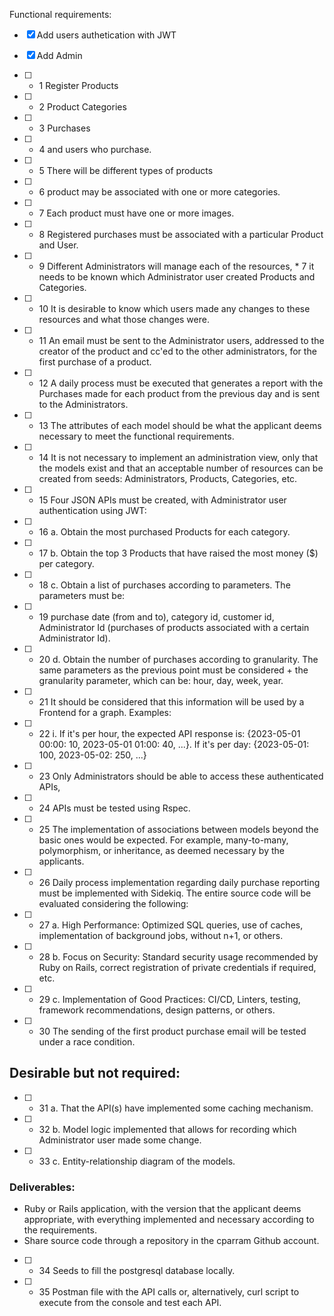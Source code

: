 Functional requirements:

- [X] Add users authetication with JWT

- [X] Add Admin

- [ ] * 1 Register Products

- [ ] * 2 Product Categories

- [ ] * 3 Purchases

- [ ] * 4 and users who purchase.

- [ ] * 5 There will be different types of products

- [ ] * 6 product may be associated with one or more categories. 

- [ ] * 7 Each product must have one or more images.

- [ ] * 8 Registered purchases must be associated with a particular Product and User.

- [ ] * 9 Different Administrators will manage each of the resources, * 7 it needs to be known which Administrator user created Products and Categories.

- [ ] * 10 It is desirable to know which users made any changes to these resources and what those changes were.

- [ ] * 11 An email must be sent to the Administrator users, addressed to the creator of the product and cc'ed to the other administrators, for the first purchase of a product.

- [ ] * 12 A daily process must be executed that generates a report with the Purchases made for each product from the previous day and is sent to the Administrators.

- [ ] * 13 The attributes of each model should be what the applicant deems necessary to meet the functional requirements.

- [ ] * 14 It is not necessary to implement an administration view, only that the models exist and that an acceptable number of resources can be created from seeds: Administrators, Products, Categories, etc.

- [ ] * 15 Four JSON APIs must be created, with Administrator user authentication using JWT:

- [ ] * 16 a. Obtain the most purchased Products for each category.

- [ ] * 17 b. Obtain the top 3 Products that have raised the most money ($) per category.

- [ ] * 18 c. Obtain a list of purchases according to parameters. The parameters must be:

- [ ] * 19 purchase date (from and to), category id, customer id, Administrator Id (purchases of products associated with a certain Administrator Id).

- [ ] * 20 d. Obtain the number of purchases according to granularity. The same parameters as the previous point must be considered + the granularity parameter, which can be: hour, day, week, year.

- [ ] * 21 It should be considered that this information will be used by a Frontend for a graph. Examples:

- [ ] * 22 i. If it's per hour, the expected API response is: {2023-05-01 00:00: 10, 2023-05-01 01:00: 40, ...}.
        If it's per day: {2023-05-01: 100, 2023-05-02: 250, ...}

- [ ] * 23 Only Administrators should be able to access these authenticated APIs,

- [ ] * 24 APIs must be tested using Rspec.

- [ ] * 25 The implementation of associations between models beyond the basic ones would be expected. For example, many-to-many, polymorphism, or inheritance, as deemed necessary by the applicants.

- [ ] * 26 Daily process implementation regarding daily purchase reporting must be implemented with Sidekiq.
The entire source code will be evaluated considering the following:

- [ ] * 27 a. High Performance: Optimized SQL queries, use of caches, implementation of background jobs, without n+1, or others.

- [ ] * 28 b. Focus on Security: Standard security usage recommended by Ruby on Rails, correct registration of private credentials if required, etc.

- [ ] * 29 c. Implementation of Good Practices: CI/CD, Linters, testing, framework recommendations, design patterns, or others.

- [ ] * 30 The sending of the first product purchase email will be tested under a race condition.

## Desirable but not required:

- [ ] * 31 a. That the API(s) have implemented some caching mechanism.

- [ ] * 32 b. Model logic implemented that allows for recording which Administrator user made some change.

- [ ] * 33 c. Entity-relationship diagram of the models.

### Deliverables:
* Ruby or Rails application, with the version that the applicant deems appropriate, with everything implemented and necessary according to the requirements.
* Share source code through a repository in the cparram Github account.

- [ ] * 34 Seeds to fill the postgresql database locally.

- [ ] * 35 Postman file with the API calls or, alternatively, curl script to execute from the console and test each API.
